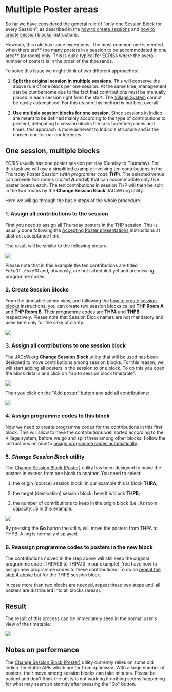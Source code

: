 # Multiple Poster areas

So far we have considered the general rule of "only one Session Block for every Session", as described in the [how to create sessions](..//InvitedOrals/SSpcodes.md#sessions) and [how to create session blocks](../InvitedOrals/SSpcodes.md#session-blocks) instructions. 

However, this rule has some exceptions. The most common one is needed when there are** too many posters in a session to be accommodated in one area** (or room) only. This is quite typical for ECRISs where the overall number of posters is in the order of the thousands.

To solve this issue we might think of two different approaches:

1. **Split the original session in multiple sessions**. This will conserve the above rule of one block per one session. At the same time, management can be cumbersome due to the fact that contributions must be manually placed in each session right from the start. The [Village System](../SSpcodes/#the-village-system) cannot be easily automatised. For this reason this method is not best overall.

2. **Use multiple session blocks for one session**. Since sessions in Indico are meant to be defined mainly according to the type of contributions to present, delegating to session blocks the task to define places and times, this approach is more adherent to Indico's structure and is the chosen one for our conferences.

## One session, multiple blocks

ECRIS usually has one poster session per day (Sunday to Thursday). For this task we will use a simplified example involving ten contributions in the Thursday Poster Session (*with programme code* ***THP***). The selected venue can provide two rooms (*called* ***A*** *and* ***B***) that can accommodate only five poster boards each. The ten contributions in session THP will then be split in the two rooms by the **Change Session Block** JACoW.org utility.

Here we will go through the basic steps of the whole procedure.

### 1. Assign all contributions to the session

First you need to assign all Thursday posters in the THP session. This is usually done following the [Accepting Poster presentations](../SSPosters) instructions at abstract acceptance time.

The result will be similar to the following picture:

![](img/SSmpa01.png)

Please note that in this example the ten contributions are titled *Fake01...Fake10* and, obviously, are not scheduled yet and are missing programme codes. 

### 2. Create Session Blocks

From the timetable admin view, and following the [how to create session blocks](../InvitedOrals/SSpcodes.md#session-blocks) instructions, you can create two session blocks called **THP Room A** and **THP Room B**. Their programme codes are **THPA** and **THPB** respectively. Please note that Session Block names are not mandatory and used here only for the sake of clarity.

![](img/SSmpa02.png)

### 3. Assign all contributions to one session block

The JACoW.org **Change Session Block** utility that will be used has been designed to move contributions among session blocks. For this reason, we will start adding all posters in the session to one block. To do this you open the block details and click on "Go to session block timetable".

![](img/SSmpa03.png)

Then you click on the "Add poster" button and add all contributions:

![](img/SSmpa04.png)

### 4. Assign programme codes to this block

Now we need to create programme codes for the contributions in this first block. This will allow to have the contributions well sorted according to the Village system, before we go and split them among other blocks. Follow the instructions on how to [assign programme codes automatically](../SSpcodes/#how-to).

### 5. *Change Session Block* utility

The [Change Session Block (Poster)](https://www.jacow.org/Indico/PosterSessionBlock) utility has been designed to move the posters in excess from one block to another. You need to select:

1. the origin (source) session block: in our example this is block **THPA**;

2. the target (destination) session block: here it is block **THPB**;

3. the number of contributions to keep in the origin block (i.e., its room capacity): **5** in this example.

![](img/SSmpa05.png)

By pressing the **Go** button the utility will move the posters from THPA to THPB. A log is normally displayed.

### 6. Reassign programme codes to posters in the new block

The contributions moved in the step above will still keep the original programme code (THPA06 to THPA10 in our example). You have now to assign new programme codes to these contributions. To do so [repeat the step 4 above](#4-assign-programme-codes-to-this-block) but for the THPB session block.

In case more than two blocks are needed, repeat these two steps until all posters are distributed into all blocks (areas).

## Result

The result of this process can be immediately seen in the normal user's view of the timetable:

![](img/SSmpa06.png)

## Notes on performance

The [Change Session Block (Poster)](https://www.jacow.org/Indico/PosterSessionBlock) utility currently relies on some old Indico Timetable APIs which are far from optimised. With a large number of posters, their move among session blocks can take minutes. Please be patient and don't think the utility is not working if nothing seems happening for what may seem an eternity after pressing the "Go" button.


